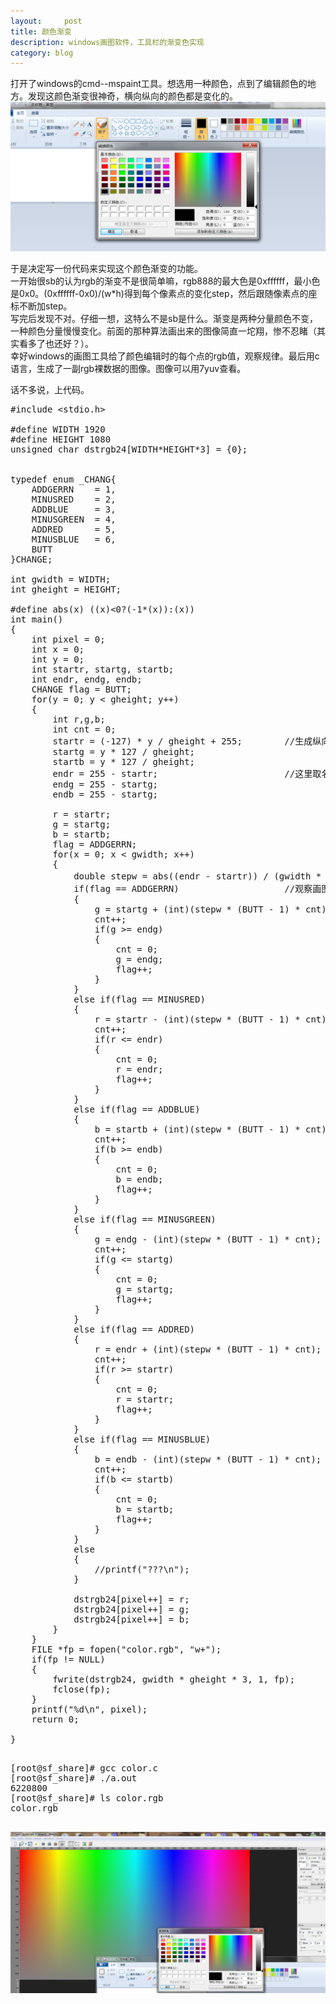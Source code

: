 ```yaml
---
layout:     post
title: 颜色渐变
description: windows画图软件，工具栏的渐变色实现
category: blog
---
```

打开了windows的cmd--mspaint工具。想选用一种颜色，点到了编辑颜色的地方。发现这颜色渐变很神奇，横向纵向的颜色都是变化的。   
![avatar](/images/颜色渐变/mspaint.png)

于是决定写一份代码来实现这个颜色渐变的功能。  
一开始很sb的认为rgb的渐变不是很简单嘛，rgb888的最大色是0xffffff，最小色是0x0。(0xffffff-0x0)/(w*h)得到每个像素点的变化step，然后跟随像素点的座标不断加step。  
写完后发现不对。仔细一想，这特么不是sb是什么。渐变是两种分量颜色不变，一种颜色分量慢慢变化。前面的那种算法画出来的图像简直一坨翔，惨不忍睹（其实看多了也还好？）。  
幸好windows的画图工具给了颜色编辑时的每个点的rgb值，观察规律。最后用c语言，生成了一副rgb裸数据的图像。图像可以用7yuv查看。    

话不多说，上代码。  
<pre>
#include &lt;stdio.h&gt;

#define WIDTH 1920
#define HEIGHT 1080
unsigned char dstrgb24[WIDTH*HEIGHT*3] = {0};


typedef enum _CHANG{
    ADDGERRN 	= 1,
    MINUSRED 	= 2,
    ADDBLUE 	= 3,
    MINUSGREEN 	= 4,
    ADDRED 		= 5,
    MINUSBLUE 	= 6,
    BUTT
}CHANGE;

int gwidth = WIDTH;
int gheight = HEIGHT;

#define abs(x) ((x)<0?(-1*(x)):(x))
int main()
{
    int pixel = 0;
    int x = 0;
    int y = 0;
    int startr, startg, startb;
    int endr, endg, endb;
    CHANGE flag = BUTT;
    for(y = 0; y < gheight; y++)
    {
        int r,g,b;
        int cnt = 0;
        startr = (-127) * y / gheight + 255;		//生成纵向最左侧的颜色
        startg = y * 127 / gheight;
        startb = y * 127 / gheight;
        endr = 255 - startr;						//这里取名有点误解，并不是右侧的end值，而是与start组成了颜色变化的范围
        endg = 255 - startg;
        endb = 255 - startg;

        r = startr;
        g = startg;
        b = startb;
        flag = ADDGERRN;
        for(x = 0; x < gwidth; x++)
        {
            double stepw = abs((endr - startr)) / (gwidth * 1.0);	//r,g,b的步长是一样的，用r计算就行了
            if(flag == ADDGERRN)					//观察画图工具的变化规律，最左侧是个定值，然后rgb分别变化，增加到最大值或减少到最大值后，进行下一个分量的变化。总共6种变化
            {
                g = startg + (int)(stepw * (BUTT - 1) * cnt);
                cnt++;
                if(g >= endg)
                {
                    cnt = 0;
                    g = endg;
                    flag++;
                }
            }
            else if(flag == MINUSRED)
            {
                r = startr - (int)(stepw * (BUTT - 1) * cnt);
                cnt++;
                if(r <= endr)
                {
                    cnt = 0;
                    r = endr;
                    flag++;
                }
            }
            else if(flag == ADDBLUE)
            {
                b = startb + (int)(stepw * (BUTT - 1) * cnt);
                cnt++;
                if(b >= endb)
                {
                    cnt = 0;
                    b = endb;
                    flag++;
                }
            }
            else if(flag == MINUSGREEN)
            {
                g = endg - (int)(stepw * (BUTT - 1) * cnt);
                cnt++;
                if(g <= startg)
                {
                    cnt = 0;
                    g = startg;
                    flag++;
                }
            }
            else if(flag == ADDRED)
            {
                r = endr + (int)(stepw * (BUTT - 1) * cnt);
                cnt++;
                if(r >= startr)
                {
                    cnt = 0;
                    r = startr;
                    flag++;
                }
            }
            else if(flag == MINUSBLUE)
            {
                b = endb - (int)(stepw * (BUTT - 1) * cnt);
                cnt++;
                if(b <= startb)
                {
                    cnt = 0;
                    b = startb;
                    flag++;
                }
            }
            else
            {
                //printf("???\n");
            }

            dstrgb24[pixel++] = r;
            dstrgb24[pixel++] = g;
            dstrgb24[pixel++] = b;
        }
    }
    FILE *fp = fopen("color.rgb", "w+");
    if(fp != NULL)
    {
        fwrite(dstrgb24, gwidth * gheight * 3, 1, fp);
        fclose(fp);
    }
    printf("%d\n", pixel);
    return 0;

}

</pre>

<pre>
[root@sf_share]# gcc color.c 
[root@sf_share]# ./a.out 
6220800
[root@sf_share]# ls color.rgb 
color.rgb

</pre>
![avatar](/images/颜色渐变/color.png)

